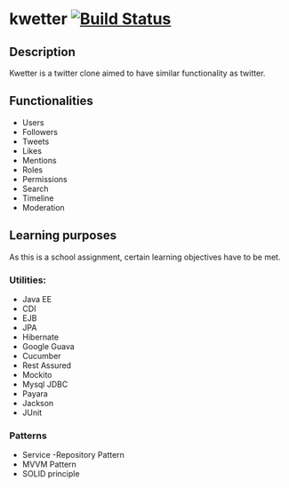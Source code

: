 # kwetter [![Build Status](https://travis-ci.com/nscharrenberg/Kwetter.svg?token=5x6yjpR6sy4QGw9jRK7x&branch=master)](https://travis-ci.com/nscharrenberg/Kwetter)
## Description
Kwetter is a twitter clone aimed to have similar functionality as twitter.

## Functionalities
- Users
- Followers
- Tweets
- Likes
- Mentions
- Roles
- Permissions
- Search
- Timeline
- Moderation

## Learning purposes
As this is a school assignment, certain learning objectives have to be met.

### Utilities:


- Java EE
- CDI
- EJB
- JPA
- Hibernate
- Google Guava
- Cucumber
- Rest Assured
- Mockito
- Mysql JDBC
- Payara
- Jackson
- JUnit

### Patterns
- Service -Repository Pattern
- MVVM Pattern
- SOLID principle

